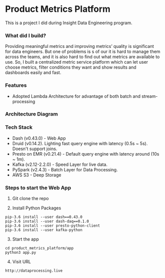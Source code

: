 # Product Metrics Platform 

This is a project I did during Insight Data Engineering program.

### What did I build?
Providing meaningful metrics and improving metrics’ quality is significant for data engineers. But one of problems is s of our it is hard to manage them across the teams, and it is also hard to find out what metrics are available to use. So, I built a centralized metric service platform which can let user choose metrics,  filter conditions they want and show results and dashboards easily and fast. 

### Features

- Adopted Lambda Architecture for advantage of both batch and stream-processing

### Architecture Diagram

### Tech Stack

- Dash (v0.43.0) - Web App
- Druid (v0.14.2). Lighting fast query engine with latency (0.5s ~ 5s). Doesn't support joins.
- Presto on EMR (v0.21.4) - Default query engine with latency around (10s ~ 1m).
- Kafka (v2.12-2.2.0) - Speed Layer for live data.
- PySpark (v2.4.3) - Batch Layer for Data Processing.
- AWS S3 - Deep Storage

### Steps to start the Web App

1. Git clone the repo

2. Install Python Packages
```
pip-3.6 install --user dash==0.43.0 
pip-3.6 install --user dash-daq==0.1.0
pip-3.6 install --user presto-python-client
pip-3.6 install --user kafka-python
```

3. Start the app
```
cd product_metrics_platform/app
python3 app.py
```

4. Visit URL
```
http://dataprocessing.live
```


